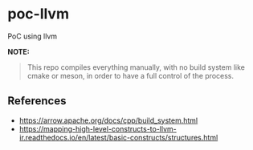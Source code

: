 # poc-llvm

PoC using llvm

**NOTE:**

> This repo compiles everything manually, with no build system
> like cmake or meson, in order to have a full control of the
> process.


## References

- https://arrow.apache.org/docs/cpp/build_system.html
- https://mapping-high-level-constructs-to-llvm-ir.readthedocs.io/en/latest/basic-constructs/structures.html
